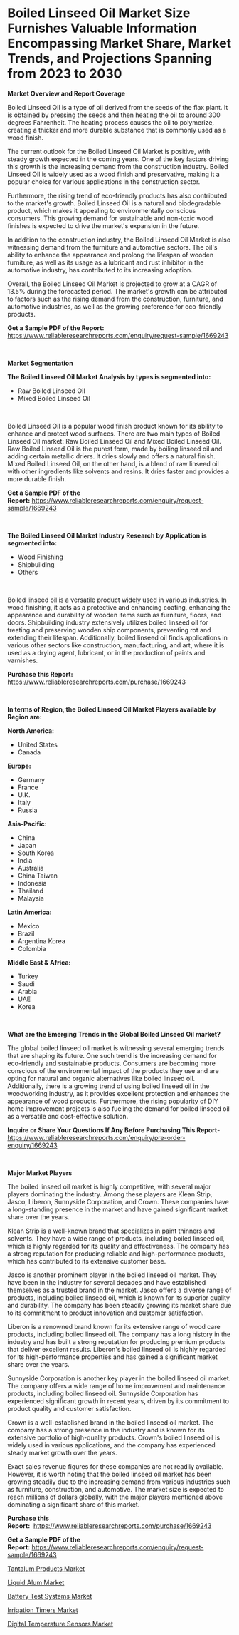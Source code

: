 <p><h1>Boiled Linseed Oil Market Size Furnishes Valuable Information Encompassing Market Share, Market Trends, and Projections Spanning from 2023 to 2030</h1></p><p><strong>Market Overview and Report Coverage</strong></p>
<p><p>Boiled Linseed Oil is a type of oil derived from the seeds of the flax plant. It is obtained by pressing the seeds and then heating the oil to around 300 degrees Fahrenheit. The heating process causes the oil to polymerize, creating a thicker and more durable substance that is commonly used as a wood finish.</p><p>The current outlook for the Boiled Linseed Oil Market is positive, with steady growth expected in the coming years. One of the key factors driving this growth is the increasing demand from the construction industry. Boiled Linseed Oil is widely used as a wood finish and preservative, making it a popular choice for various applications in the construction sector.</p><p>Furthermore, the rising trend of eco-friendly products has also contributed to the market's growth. Boiled Linseed Oil is a natural and biodegradable product, which makes it appealing to environmentally conscious consumers. This growing demand for sustainable and non-toxic wood finishes is expected to drive the market's expansion in the future.</p><p>In addition to the construction industry, the Boiled Linseed Oil Market is also witnessing demand from the furniture and automotive sectors. The oil's ability to enhance the appearance and prolong the lifespan of wooden furniture, as well as its usage as a lubricant and rust inhibitor in the automotive industry, has contributed to its increasing adoption.</p><p>Overall, the Boiled Linseed Oil Market is projected to grow at a CAGR of 13.5% during the forecasted period. The market's growth can be attributed to factors such as the rising demand from the construction, furniture, and automotive industries, as well as the growing preference for eco-friendly products.</p></p>
<p><strong>Get a Sample PDF of the Report:</strong> <a href="https://www.reliableresearchreports.com/enquiry/request-sample/1669243">https://www.reliableresearchreports.com/enquiry/request-sample/1669243</a></p>
<p>&nbsp;</p>
<p><strong>Market Segmentation</strong></p>
<p><strong>The Boiled Linseed Oil Market Analysis by types is segmented into:</strong></p>
<p><ul><li>Raw Boiled Linseed Oil</li><li>Mixed Boiled Linseed Oil</li></ul></p>
<p>&nbsp;</p>
<p><p>Boiled Linseed Oil is a popular wood finish product known for its ability to enhance and protect wood surfaces. There are two main types of Boiled Linseed Oil market: Raw Boiled Linseed Oil and Mixed Boiled Linseed Oil. Raw Boiled Linseed Oil is the purest form, made by boiling linseed oil and adding certain metallic driers. It dries slowly and offers a natural finish. Mixed Boiled Linseed Oil, on the other hand, is a blend of raw linseed oil with other ingredients like solvents and resins. It dries faster and provides a more durable finish.</p></p>
<p><strong>Get a Sample PDF of the Report:</strong>&nbsp;<a href="https://www.reliableresearchreports.com/enquiry/request-sample/1669243">https://www.reliableresearchreports.com/enquiry/request-sample/1669243</a></p>
<p>&nbsp;</p>
<p><strong>The Boiled Linseed Oil Market Industry Research by Application is segmented into:</strong></p>
<p><ul><li>Wood Finishing</li><li>Shipbuilding</li><li>Others</li></ul></p>
<p>&nbsp;</p>
<p><p>Boiled linseed oil is a versatile product widely used in various industries. In wood finishing, it acts as a protective and enhancing coating, enhancing the appearance and durability of wooden items such as furniture, floors, and doors. Shipbuilding industry extensively utilizes boiled linseed oil for treating and preserving wooden ship components, preventing rot and extending their lifespan. Additionally, boiled linseed oil finds applications in various other sectors like construction, manufacturing, and art, where it is used as a drying agent, lubricant, or in the production of paints and varnishes.</p></p>
<p><strong>Purchase this Report:</strong>&nbsp; <a href="https://www.reliableresearchreports.com/purchase/1669243">https://www.reliableresearchreports.com/purchase/1669243</a></p>
<p>&nbsp;</p>
<p><strong>In terms of Region, the Boiled Linseed Oil Market Players available by Region are:</strong></p>
<p>
    <p> <strong> North America: </strong>
        <ul>
            <li>United States</li>
            <li>Canada</li>
        </ul>
        </p> 
    <p> <strong> Europe: </strong>
        <ul>
            <li>Germany</li>
            <li>France</li>
            <li>U.K.</li>
            <li>Italy</li>
            <li>Russia</li>
        </ul>
        </p> 
    <p> <strong> Asia-Pacific: </strong>
        <ul>
            <li>China</li>
            <li>Japan</li>
            <li>South Korea</li>
            <li>India</li>
            <li>Australia</li>
            <li>China Taiwan</li>
            <li>Indonesia</li>
            <li>Thailand</li>
            <li>Malaysia</li>
        </ul>
        </p> 
    <p> <strong> Latin America: </strong>
        <ul>
            <li>Mexico</li>
            <li>Brazil</li>
            <li>Argentina Korea</li>
            <li>Colombia</li>
        </ul>
        </p> 
    <p> <strong> Middle East & Africa: </strong>
        <ul>
            <li>Turkey</li>
            <li>Saudi</li>
            <li>Arabia</li>
            <li>UAE</li>
            <li>Korea</li>
        </ul>
    </p>
    </p>
<p>&nbsp;</p>
<p><strong>What are the Emerging Trends in the Global Boiled Linseed Oil market?</strong></p>
<p><p>The global boiled linseed oil market is witnessing several emerging trends that are shaping its future. One such trend is the increasing demand for eco-friendly and sustainable products. Consumers are becoming more conscious of the environmental impact of the products they use and are opting for natural and organic alternatives like boiled linseed oil. Additionally, there is a growing trend of using boiled linseed oil in the woodworking industry, as it provides excellent protection and enhances the appearance of wood products. Furthermore, the rising popularity of DIY home improvement projects is also fueling the demand for boiled linseed oil as a versatile and cost-effective solution.</p></p>
<p><strong>Inquire or Share Your Questions If Any Before Purchasing This Report</strong>- <a href="https://www.reliableresearchreports.com/enquiry/pre-order-enquiry/1669243">https://www.reliableresearchreports.com/enquiry/pre-order-enquiry/1669243</a></p>
<p>&nbsp;</p>
<p><strong>Major Market Players</strong></p>
<p><p>The boiled linseed oil market is highly competitive, with several major players dominating the industry. Among these players are Klean Strip, Jasco, Liberon, Sunnyside Corporation, and Crown. These companies have a long-standing presence in the market and have gained significant market share over the years.</p><p>Klean Strip is a well-known brand that specializes in paint thinners and solvents. They have a wide range of products, including boiled linseed oil, which is highly regarded for its quality and effectiveness. The company has a strong reputation for producing reliable and high-performance products, which has contributed to its extensive customer base.</p><p>Jasco is another prominent player in the boiled linseed oil market. They have been in the industry for several decades and have established themselves as a trusted brand in the market. Jasco offers a diverse range of products, including boiled linseed oil, which is known for its superior quality and durability. The company has been steadily growing its market share due to its commitment to product innovation and customer satisfaction.</p><p>Liberon is a renowned brand known for its extensive range of wood care products, including boiled linseed oil. The company has a long history in the industry and has built a strong reputation for producing premium products that deliver excellent results. Liberon's boiled linseed oil is highly regarded for its high-performance properties and has gained a significant market share over the years.</p><p>Sunnyside Corporation is another key player in the boiled linseed oil market. The company offers a wide range of home improvement and maintenance products, including boiled linseed oil. Sunnyside Corporation has experienced significant growth in recent years, driven by its commitment to product quality and customer satisfaction.</p><p>Crown is a well-established brand in the boiled linseed oil market. The company has a strong presence in the industry and is known for its extensive portfolio of high-quality products. Crown's boiled linseed oil is widely used in various applications, and the company has experienced steady market growth over the years.</p><p>Exact sales revenue figures for these companies are not readily available. However, it is worth noting that the boiled linseed oil market has been growing steadily due to the increasing demand from various industries such as furniture, construction, and automotive. The market size is expected to reach millions of dollars globally, with the major players mentioned above dominating a significant share of this market.</p></p>
<p><strong>Purchase this Report:</strong>&nbsp;&nbsp;<a href="https://www.reliableresearchreports.com/purchase/1669243">https://www.reliableresearchreports.com/purchase/1669243</a></p>
<p></p>
<p><strong>Get a Sample PDF of the Report:</strong>&nbsp;<a href="https://www.reliableresearchreports.com/enquiry/request-sample/1669243">https://www.reliableresearchreports.com/enquiry/request-sample/1669243</a></p>
<p><p><a href="https://github.com/vimar16th/Market-Research-Report-List-1/blob/main/tantalum-products-market.md">Tantalum Products Market</a></p><p><a href="https://github.com/luckyshygirl/Market-Research-Report-List-1/blob/main/liquid-alum-market.md">Liquid Alum Market</a></p><p><a href="https://medium.com/@rombilly2345/battery-test-systems-market-report-reveals-the-latest-trends-and-growth-opportunities-of-this-41f9bce13a89">Battery Test Systems Market</a></p><p><a href="https://medium.com/@peatebilly85475/irrigation-timers-market-the-key-to-successful-business-strategy-forecast-till-2030-af247ff564a4">Irrigation Timers Market</a></p><p><a href="https://medium.com/@jenniebrown07/digital-temperature-sensors-market-size-market-outlook-and-market-forecast-2023-to-2030-b450e0d4ea48">Digital Temperature Sensors Market</a></p></p>